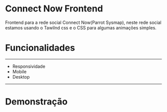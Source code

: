 # Connect Now Frontend


Frontend para a rede social Connect Now(Parrot Sysmap), neste rede social estamos usando o Tawilnd css e o CSS para algumas animações simples.

# **Funcionalidades**

---

- Responsividade
- Mobile
- Desktop

---

# Demonstração

```

```
